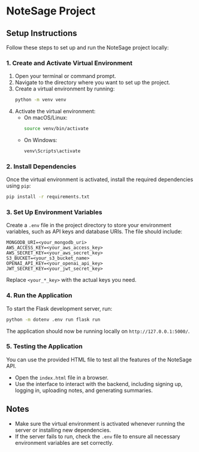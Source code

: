 # NoteSage Project

## Setup Instructions

Follow these steps to set up and run the NoteSage project locally:

### 1. Create and Activate Virtual Environment

1. Open your terminal or command prompt.
2. Navigate to the directory where you want to set up the project.
3. Create a virtual environment by running:
   ```bash
   python -m venv venv
   ```
4. Activate the virtual environment:
   - On macOS/Linux:
     ```bash
     source venv/bin/activate
     ```
   - On Windows:
     ```bash
     venv\Scripts\activate
     ```

### 2. Install Dependencies

Once the virtual environment is activated, install the required dependencies using `pip`:
```bash
pip install -r requirements.txt
```

### 3. Set Up Environment Variables

Create a `.env` file in the project directory to store your environment variables, such as API keys and database URIs. The file should include:
```env
MONGODB_URI=<your_mongodb_uri>
AWS_ACCESS_KEY=<your_aws_access_key>
AWS_SECRET_KEY=<your_aws_secret_key>
S3_BUCKET=<your_s3_bucket_name>
OPENAI_API_KEY=<your_openai_api_key>
JWT_SECRET_KEY=<your_jwt_secret_key>
```
Replace `<your_*_key>` with the actual keys you need.

### 4. Run the Application

To start the Flask development server, run:
```bash
python -m dotenv .env run flask run
```
The application should now be running locally on `http://127.0.0.1:5000/`.

### 5. Testing the Application

You can use the provided HTML file to test all the features of the NoteSage API.

- Open the `index.html` file in a browser.
- Use the interface to interact with the backend, including signing up, logging in, uploading notes, and generating summaries.

## Notes
- Make sure the virtual environment is activated whenever running the server or installing new dependencies.
- If the server fails to run, check the `.env` file to ensure all necessary environment variables are set correctly.

